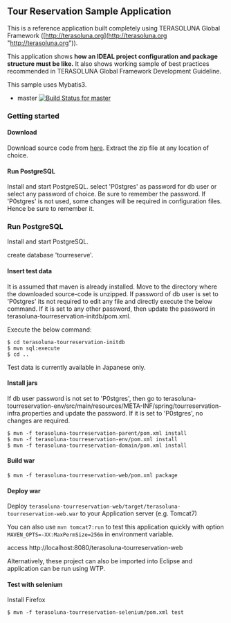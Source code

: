## Tour Reservation Sample Application
This is a reference application built completely using TERASOLUNA Global Framework ([http://terasoluna.org](http://terasoluna.org "http://terasoluna.org")).

This application shows **how an IDEAL project configuration and package structure must be like.** It also shows working sample of best practices recommended in TERASOLUNA Global Framework Development Guideline.

This sample uses Mybatis3.

* master [![Build Status for master](https://travis-ci.org/terasolunaorg/terasoluna-tourreservation-mybatis3.svg?branch=master)](https://travis-ci.org/terasolunaorg/terasoluna-tourreservation-mybatis3)

### Getting started

#### Download

Download source code from [here](https://github.com/terasolunaorg/terasoluna-tourreservation-mybatis3/releases "here").
Extract the zip file at any location of choice.

#### Run PostgreSQL

Install and start PostgreSQL.
select 'P0stgres' as password for db user or select any password of choice. Be sure to remember the password. 
If 'P0stgres' is not used, some changes will be required in configuration files. Hence be sure to remember it.

### Run PostgreSQL

Install and start PostgreSQL.

create database 'tourreserve'.

#### Insert test data

It is assumed that maven is already installed.
Move to the directory where the downloaded source-code is unzipped.
If password of db user is set to 'P0stgres' its not required to edit any file and directly execute the below command.
If it is set to any other password, then update the password in terasoluna-tourreservation-initdb/pom.xml.

Execute the below command:

	$ cd terasoluna-tourreservation-initdb
	$ mvn sql:execute
	$ cd ..

Test data is currently available in Japanese only.

#### Install jars

If db user password is not set to 'P0stgres', then go to terasoluna-tourreservation-env/src/main/resources/META-INF/spring/tourreservation-infra.properties and update the password. If it is set to 'P0stgres', no changes are required.

	$ mvn -f terasoluna-tourreservation-parent/pom.xml install
	$ mvn -f terasoluna-tourreservation-env/pom.xml install
	$ mvn -f terasoluna-tourreservation-domain/pom.xml install

#### Build war

	$ mvn -f terasoluna-tourreservation-web/pom.xml package

#### Deploy war

Deploy `terasoluna-tourreservation-web/target/terasoluna-tourreservation-web.war` to your Application server (e.g. Tomcat7)

You can also use `mvn tomcat7:run` to test this application quickly with option `MAVEN_OPTS=-XX:MaxPermSize=256m` in environment variable.

access http://localhost:8080/terasoluna-tourreservation-web

Alternatively, these project can also be imported into Eclipse and application can be run using WTP.

#### Test with selenium

Install Firefox

	$ mvn -f terasoluna-tourreservation-selenium/pom.xml test
